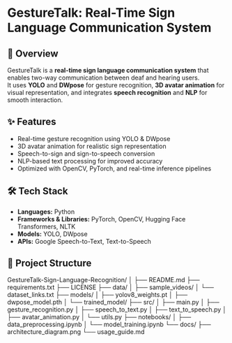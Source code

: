 # GestureTalk: Real-Time Sign Language Communication System

## 📌 Overview
GestureTalk is a **real-time sign language communication system** that enables two-way communication between deaf and hearing users.  
It uses **YOLO** and **DWpose** for gesture recognition, **3D avatar animation** for visual representation, and integrates **speech recognition** and **NLP** for smooth interaction.

## ✨ Features
- Real-time gesture recognition using YOLO & DWpose
- 3D avatar animation for realistic sign representation
- Speech-to-sign and sign-to-speech conversion
- NLP-based text processing for improved accuracy
- Optimized with OpenCV, PyTorch, and real-time inference pipelines

## 🛠 Tech Stack
- **Languages:** Python
- **Frameworks & Libraries:** PyTorch, OpenCV, Hugging Face Transformers, NLTK
- **Models:** YOLO, DWpose
- **APIs:** Google Speech-to-Text, Text-to-Speech

## 📂 Project Structure
GestureTalk-Sign-Language-Recognition/
│
├── README.md
├── requirements.txt
├── LICENSE
├── data/
│   ├── sample_videos/
│   └── dataset_links.txt
├── models/
│   ├── yolov8_weights.pt
│   ├── dwpose_model.pth
│   └── trained_model/
├── src/
│   ├── main.py
│   ├── gesture_recognition.py
│   ├── speech_to_text.py
│   ├── text_to_speech.py
│   ├── avatar_animation.py
│   └── utils.py
├── notebooks/
│   ├── data_preprocessing.ipynb
│   └── model_training.ipynb
└── docs/
    ├── architecture_diagram.png
    └── usage_guide.md

